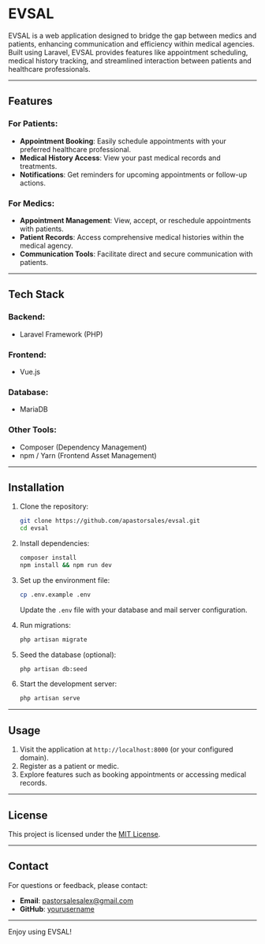 # EVSAL

EVSAL is a web application designed to bridge the gap between medics and patients, enhancing communication and efficiency within medical agencies. Built using Laravel, EVSAL provides features like appointment scheduling, medical history tracking, and streamlined interaction between patients and healthcare professionals.

---

## Features

### For Patients:
- **Appointment Booking**: Easily schedule appointments with your preferred healthcare professional.
- **Medical History Access**: View your past medical records and treatments.
- **Notifications**: Get reminders for upcoming appointments or follow-up actions.

### For Medics:
- **Appointment Management**: View, accept, or reschedule appointments with patients.
- **Patient Records**: Access comprehensive medical histories within the medical agency.
- **Communication Tools**: Facilitate direct and secure communication with patients.

---

## Tech Stack

### Backend:
- Laravel Framework (PHP)

### Frontend:
- Vue.js

### Database:
- MariaDB

### Other Tools:
- Composer (Dependency Management)
- npm / Yarn (Frontend Asset Management)

---

## Installation

1. Clone the repository:
   ```bash
   git clone https://github.com/apastorsales/evsal.git
   cd evsal
   ```

2. Install dependencies:
   ```bash
   composer install
   npm install && npm run dev
   ```

3. Set up the environment file:
   ```bash
   cp .env.example .env
   ```
   Update the `.env` file with your database and mail server configuration.

4. Run migrations:
   ```bash
   php artisan migrate
   ```

5. Seed the database (optional):
   ```bash
   php artisan db:seed
   ```

6. Start the development server:
   ```bash
   php artisan serve
   ```

---

## Usage

1. Visit the application at `http://localhost:8000` (or your configured domain).
2. Register as a patient or medic.
3. Explore features such as booking appointments or accessing medical records.

---

## License

This project is licensed under the [MIT License](LICENSE).

---

## Contact

For questions or feedback, please contact:
- **Email**: pastorsalesalex@gmail.com
- **GitHub**: [yourusername](https://github.com/apastorsales)

---

Enjoy using EVSAL!

